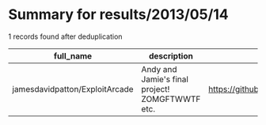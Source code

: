 
# Summary for results/2013/05/14
    
1 records found after deduplication

| full_name | description | html_url | matched_list | matched_count | pushed_at | size | stargazers_count | language | forks_count | vul_ids |
|--------------------------------|-------------------------------------------------|---------------------------------------------------|----------------|-----------------|---------------------------|--------|--------------------|------------|---------------|-----------|
| jamesdavidpatton/ExploitArcade | Andy and Jamie's final project! ZOMGFTWWTF etc. | https://github.com/jamesdavidpatton/ExploitArcade | ['exploit'] | 1 | 2013-05-14 10:23:34+00:00 | 92 | 0 | nan | 0 | [] |
